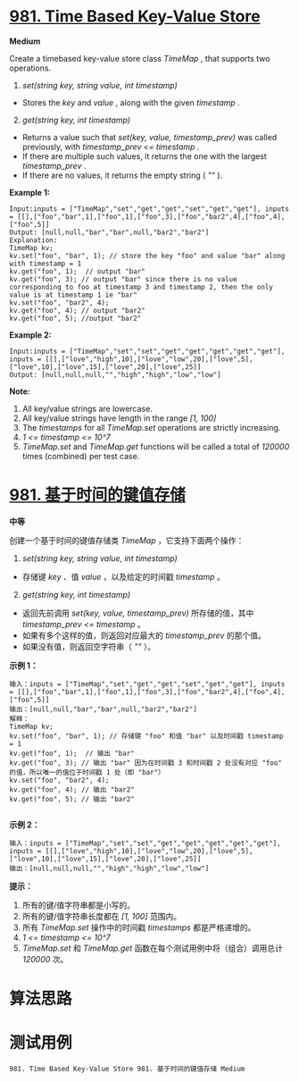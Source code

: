 # [981. Time Based Key-Value Store][enTitle]

**Medium**

Create a timebased key-value store class  *TimeMap* , that supports two operations.

1.  *set(string key, string value, int timestamp)* 

- Stores the  *key*  and  *value* , along with the given  *timestamp* .

2.  *get(string key, int timestamp)* 

- Returns a value such that  *set(key, value, timestamp_prev)*  was called previously, with  *timestamp_prev <= timestamp* . 
- If there are multiple such values, it returns the one with the largest  *timestamp_prev* . 
- If there are no values, it returns the empty string ( *""* ).




**Example 1:** 

```
Input:inputs = ["TimeMap","set","get","get","set","get","get"], inputs = [[],["foo","bar",1],["foo",1],["foo",3],["foo","bar2",4],["foo",4],["foo",5]]
Output: [null,null,"bar","bar",null,"bar2","bar2"]
Explanation:   
TimeMap kv;   
kv.set("foo", "bar", 1); // store the key "foo" and value "bar" along with timestamp = 1   
kv.get("foo", 1);  // output "bar"   
kv.get("foo", 3); // output "bar" since there is no value corresponding to foo at timestamp 3 and timestamp 2, then the only value is at timestamp 1 ie "bar"   
kv.set("foo", "bar2", 4);   
kv.get("foo", 4); // output "bar2"   
kv.get("foo", 5); //output "bar2"
```


**Example 2:** 

```
Input:inputs = ["TimeMap","set","set","get","get","get","get","get"], inputs = [[],["love","high",10],["love","low",20],["love",5],["love",10],["love",15],["love",20],["love",25]]
Output: [null,null,null,"","high","high","low","low"]
```







**Note:** 

1. All key/value strings are lowercase. 
2. All key/value strings have length in the range  *[1, 100]*  
3. The  *timestamps*  for all  *TimeMap.set*  operations are strictly increasing. 
4.  *1 <= timestamp <= 10^7*  
5.  *TimeMap.set*  and  *TimeMap.get*  functions will be called a total of  *120000*  times (combined) per test case.


# [981. 基于时间的键值存储][cnTitle]

**中等**

创建一个基于时间的键值存储类  *TimeMap* ，它支持下面两个操作：

1.  *set(string key, string value, int timestamp)* 

- 存储键  *key* 、值  *value* ，以及给定的时间戳  *timestamp* 。

2.  *get(string key, int timestamp)* 

- 返回先前调用  *set(key, value, timestamp_prev)*  所存储的值，其中  *timestamp_prev <= timestamp* 。 
- 如果有多个这样的值，则返回对应最大的  *timestamp_prev*  的那个值。 
- 如果没有值，则返回空字符串（ *""* ）。



**示例 1：** 

```
输入：inputs = ["TimeMap","set","get","get","set","get","get"], inputs = [[],["foo","bar",1],["foo",1],["foo",3],["foo","bar2",4],["foo",4],["foo",5]]
输出：[null,null,"bar","bar",null,"bar2","bar2"]
解释：  
TimeMap kv;   
kv.set("foo", "bar", 1); // 存储键 "foo" 和值 "bar" 以及时间戳 timestamp = 1   
kv.get("foo", 1);  // 输出 "bar"   
kv.get("foo", 3); // 输出 "bar" 因为在时间戳 3 和时间戳 2 处没有对应 "foo" 的值，所以唯一的值位于时间戳 1 处（即 "bar"）   
kv.set("foo", "bar2", 4);   
kv.get("foo", 4); // 输出 "bar2"   
kv.get("foo", 5); // 输出 "bar2"   


```

**示例 2：** 

```
输入：inputs = ["TimeMap","set","set","get","get","get","get","get"], inputs = [[],["love","high",10],["love","low",20],["love",5],["love",10],["love",15],["love",20],["love",25]]
输出：[null,null,null,"","high","high","low","low"]

```



**提示：** 

1. 所有的键/值字符串都是小写的。 
2. 所有的键/值字符串长度都在  *[1, 100]*  范围内。 
3. 所有  *TimeMap.set*  操作中的时间戳  *timestamps*  都是严格递增的。 
4.  *1 <= timestamp <= 10^7*  
5.  *TimeMap.set*  和  *TimeMap.get*  函数在每个测试用例中将（组合）调用总计  *120000*  次。




# 算法思路

# 测试用例
```
981. Time Based Key-Value Store 981. 基于时间的键值存储 Medium
```

[enTitle]: https://leetcode.com/problems/time-based-key-value-store/
[cnTitle]: https://leetcode-cn.com/problems/time-based-key-value-store/
